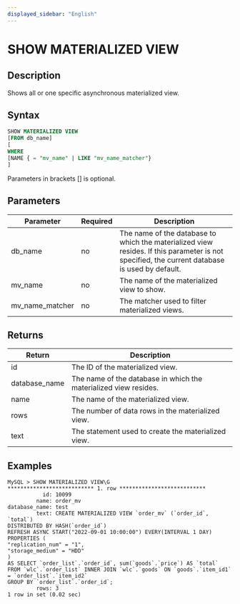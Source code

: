 ```yaml
---
displayed_sidebar: "English"
---
```


# SHOW MATERIALIZED VIEW

## Description

Shows all or one specific asynchronous materialized view.

## Syntax

```SQL
SHOW MATERIALIZED VIEW
[FROM db_name]
[
WHERE
[NAME { = "mv_name" | LIKE "mv_name_matcher"}
]
```

Parameters in brackets [] is optional.

## Parameters

| **Parameter**   | **Required** | **Description**                                              |
| --------------- | ------------ | ------------------------------------------------------------ |
| db_name         | no           | The name of the database to which the materialized view resides. If this parameter is not specified, the current database is used by default. |
| mv_name         | no           | The name of the materialized view to show.                   |
| mv_name_matcher | no           | The matcher used to filter materialized views.               |

## Returns

| **Return**                 | **Description**                                              |
| -------------------------- | ------------------------------------------------------------ |
| id                         | The ID of the materialized view.                             |
| database_name              | The name of the database in which the materialized view resides. |
| name                       | The name of the materialized view.                           |
| rows                       | The number of data rows in the materialized view.            |
| text                       | The statement used to create the materialized view.          |

## Examples

```Plain
MySQL > SHOW MATERIALIZED VIEW\G
*************************** 1. row ***************************
           id: 10099
         name: order_mv
database_name: test
         text: CREATE MATERIALIZED VIEW `order_mv` (`order_id`, `total`)
DISTRIBUTED BY HASH(`order_id`)
REFRESH ASYNC START("2022-09-01 10:00:00") EVERY(INTERVAL 1 DAY)
PROPERTIES (
"replication_num" = "1",
"storage_medium" = "HDD"
)
AS SELECT `order_list`.`order_id`, sum(`goods`.`price`) AS `total`
FROM `wlc`.`order_list` INNER JOIN `wlc`.`goods` ON `goods`.`item_id1` = `order_list`.`item_id2`
GROUP BY `order_list`.`order_id`;
         rows: 3
1 row in set (0.02 sec)
```
